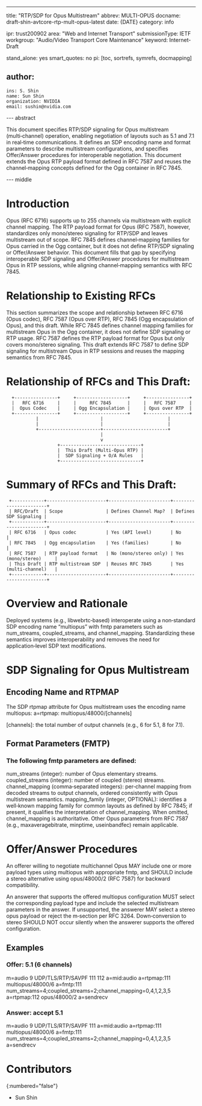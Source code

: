 ---
title: "RTP/SDP for Opus Multistream"
abbrev: MULTI-OPUS
docname: draft-shin-avtcore-rtp-mult-opus-latest
date: {DATE}
category: info

ipr: trust200902
area: "Web and Internet Transport"
submissionType: IETF
workgroup: "Audio/Video Transport Core Maintenance"
keyword: Internet-Draft

stand_alone: yes
smart_quotes: no
pi: [toc, sortrefs, symrefs, docmapping]

author:
  -
    ins: S. Shin
    name: Sun Shin
    organization: NVIDIA
    email: sushin@nvidia.com

--- abstract

This document specifies RTP/SDP signaling for Opus multistream (multi‑channel)
operation, enabling negotiation of layouts such as 5.1 and 7.1 in real‑time communications. It defines an SDP encoding name and format parameters to
describe multistream configurations, and specifies Offer/Answer procedures
for interoperable negotiation. This document extends the Opus RTP
payload format defined in RFC 7587 and reuses the channel‑mapping
concepts defined for the Ogg container in RFC 7845.

--- middle


# Introduction

Opus (RFC 6716) supports up to 255 channels via multistream with explicit
channel mapping. The RTP payload format for Opus (RFC 7587), however,
standardizes only mono/stereo signaling for RTP/SDP and leaves multistream
out of scope. RFC 7845 defines channel‑mapping families for Opus carried
in the Ogg container, but it does not define RTP/SDP signaling or
Offer/Answer behavior. This document fills that gap by specifying
interoperable SDP signaling and Offer/Answer procedures for multistream
Opus in RTP sessions, while aligning channel‑mapping semantics with RFC 7845.

# Relationship to Existing RFCs

This section summarizes the scope and relationship between RFC 6716 (Opus codec),
RFC 7587 (Opus over RTP), RFC 7845 (Ogg encapsulation of Opus), and this draft.
While RFC 7845 defines channel mapping families for multistream Opus in the Ogg
container, it does not define SDP signaling or RTP usage. RFC 7587 defines the
RTP payload format for Opus but only covers mono/stereo signaling. This draft
extends RFC 7587 to define SDP signaling for multistream Opus in RTP sessions
and reuses the mapping semantics from RFC 7845.

# Relationship of RFCs and This Draft:

      +----------------+     +-------------------+     +----------------+
      |   RFC 6716     |     |     RFC 7845      |     |   RFC 7587     |
      |  Opus Codec    |     | Ogg Encapsulation |     | Opus over RTP  |
      +----------------+     +-------------------+     +----------------+
               |                       |                        |
               |                       |                        |
               +-----------------------+------------------------+
                                       |
                                       v
                       +------------------------------+
                       |  This Draft (Multi-Opus RTP) |
                       |  SDP Signaling + O/A Rules   |
                       +------------------------------+

# Summary of RFCs and This Draft:

     +------------+----------------------+-----------------------+-----------------------+
     | RFC/Draft  | Scope                | Defines Channel Map?  | Defines SDP Signaling |
     +------------+----------------------+-----------------------+-----------------------+
     | RFC 6716   | Opus codec           | Yes (API level)       | No                    |
     | RFC 7845   | Ogg encapsulation    | Yes (families)        | No                    |
     | RFC 7587   | RTP payload format   | No (mono/stereo only) | Yes (mono/stereo)     |
     | This Draft | RTP multistream SDP  | Reuses RFC 7845       | Yes (multi-channel)   |
     +------------+----------------------+-----------------------+-----------------------+

# Overview and Rationale

Deployed systems (e.g., libwebrtc‑based) interoperate using a non‑standard
SDP encoding name “multiopus” with fmtp parameters such as num_streams,
coupled_streams, and channel_mapping.
Standardizing these semantics improves interoperability and removes the need
for application‑level SDP text modifications.

# SDP Signaling for Opus Multistream

## Encoding Name and RTPMAP

The SDP rtpmap attribute for Opus multistream uses the encoding name multiopus:
a=rtpmap: multiopus/48000/[channels]

[channels]: the total number of output channels (e.g., 6 for 5.1, 8 for 7.1).


## Format Parameters (FMTP)

### The following fmtp parameters are defined:

num_streams (integer): number of Opus elementary streams.
coupled_streams (integer): number of coupled (stereo) streams.
channel_mapping (comma‑separated integers): per‑channel mapping from decoded streams to output channels, ordered consistently with Opus multistream semantics.
mapping_family (integer, OPTIONAL): identifies a well‑known mapping family for common layouts as defined by RFC 7845; if present, it qualifies the interpretation of channel_mapping.
When omitted, channel_mapping is authoritative.
Other Opus parameters from RFC 7587 (e.g., maxaveragebitrate, minptime, useinbandfec) remain applicable.


# Offer/Answer Procedures

An offerer willing to negotiate multichannel Opus MAY include one or more
payload types using multiopus with appropriate fmtp, and SHOULD include a stereo alternative using opus/48000/2
(RFC 7587) for backward compatibility.

An answerer that supports the offered multiopus configuration MUST select the corresponding payload type and include the selected
multistream parameters in the answer. If unsupported, the answerer MAY select a stereo opus payload or reject the m‑section per RFC 3264.
Down‑conversion to stereo SHOULD NOT occur silently when the answerer supports the offered configuration.


## Examples

### Offer: 5.1 (6 channels)

m=audio 9 UDP/TLS/RTP/SAVPF 111 112
a=mid:audio
a=rtpmap:111 multiopus/48000/6
a=fmtp:111 num_streams=4;coupled_streams=2;channel_mapping=0,4,1,2,3,5
a=rtpmap:112 opus/48000/2
a=sendrecv


### Answer: accept 5.1

m=audio 9 UDP/TLS/RTP/SAVPF 111
a=mid:audio
a=rtpmap:111 multiopus/48000/6
a=fmtp:111 num_streams=4;coupled_streams=2;channel_mapping=0,4,1,2,3,5
a=sendrecv


# Contributors
{:numbered="false"}

- Sun Shin
